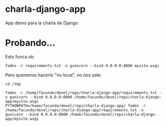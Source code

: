 # charla-django-app

App demo para la charla de Django


# Probando...

Esto funca ok:

```
fades -r requirements.txt -x gunicorn --bind 0.0.0.0:8000 mysite.wsgi
```

Pero queremos hacerlo "no local", no nos sale:

```
cd /tmp

fades -r /home/facundo/devel/reps/charla-django-app/requirements.txt -x gunicorn --bind 0.0.0.0:8000 /home/facundo/devel/reps/charla-django-app/mysite.wsgi 
PYTHONPATH=/home/facundo/devel/reps/charla-django-app/ fades -r /home/facundo/devel/reps/charla-django-app/requirements.txt -x gunicorn --bind 0.0.0.0:8000 /home/facundo/devel/reps/charla-django-app/mysite.wsgi 
```
